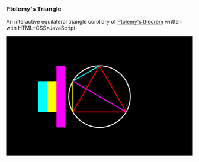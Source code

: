 ### Ptolemy's Triangle
An interactive equilateral triangle corollary of [Ptolemy's theorem](https://en.wikipedia.org/wiki/Ptolemy's_theorem#Equilateral_triangle) written with HTML+CSS+JavaScript.

![](ss.jpg)
